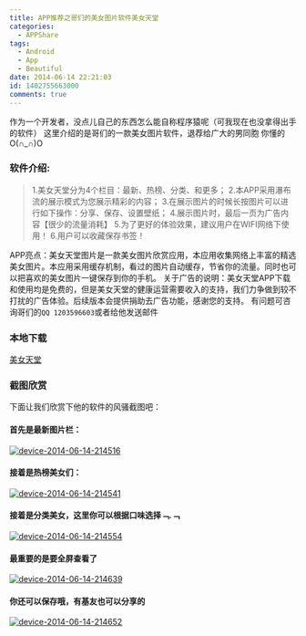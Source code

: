```yaml
---
title: APP推荐之哥们的美女图片软件美女天堂
categories:
  - APPShare
tags:
  - Android
  - App
  - Beautiful
date: 2014-06-14 22:21:03
id: 1402755663000
comments: true
---
```


作为一个开发者，没点儿自己的东西怎么能自称程序猿呢（可我现在也没拿得出手的软件）
这里介绍的是哥们的一款美女图片软件，退荐给广大的男同胞 你懂的 O(∩_∩)O

### 软件介绍:
> 1.美女天堂分为4个栏目：最新、热榜、分类、和更多；
> 2.本APP采用瀑布流的展示模式为您展示精彩的内容；
> 3.在展示图片的时候长按图片可以进行如下操作：分享、保存、设置壁纸；
> 4.展示图片时，最后一页为广告内容【很少的流量消耗】
> 5.为了更好的体验效果，建议用户在WIFI网络下使用！
> 6.用户可以收藏保存书签！

APP亮点：美女天堂图片是一款美女图片欣赏应用，本应用收集网络上丰富的精选美女图片。本应用采用缓存机制，看过的图片自动缓存，节省你的流量。同时也可以把喜欢的美女图片一键保存到你的手机。
关于广告的说明：美女天堂APP下载和使用均是免费的，但是美女天堂的健康运营需要收入的支持，我们力争做到较不打扰的广告体验。后续版本会提供捐助去广告功能，感谢您的支持。
有问题可咨询哥们的`QQ 1203596603`或者给他发送邮件

### 本地下载
[美女天堂](http://lzan13.qiniudn.com/blog/uploads/files/2014/02/GirlHeavenV1.0.apk)

### 截图欣赏
下面让我们欣赏下他的软件的风骚截图吧：
#### 首先是最新图片栏：
[![device-2014-06-14-214516](http://lzan13.qiniudn.com/blog/uploads/images/2014/06/device-2014-06-14-214516.png)](http://lzan13.qiniudn.com/blog/uploads/images/2014/06/device-2014-06-14-214516.png)

#### 接着是热榜美女们：
[![device-2014-06-14-214541](http://lzan13.qiniudn.com/blog/uploads/images/2014/06/device-2014-06-14-214541.png)](http://lzan13.qiniudn.com/blog/uploads/images/2014/06/device-2014-06-14-214541.png)

#### 接着是分类美女，这里你可以根据口味选择﹁.﹁
[![device-2014-06-14-214554](http://lzan13.qiniudn.com/blog/uploads/images/2014/06/device-2014-06-14-214554.png)](http://lzan13.qiniudn.com/blog/uploads/images/2014/06/device-2014-06-14-214554.png)

#### 最重要的是要全屏查看了
[![device-2014-06-14-214639](http://lzan13.qiniudn.com/blog/uploads/images/2014/06/device-2014-06-14-214639.png)](http://lzan13.qiniudn.com/blog/uploads/images/2014/06/device-2014-06-14-214639.png)

#### 你还可以保存哦，有基友也可以分享的
[![device-2014-06-14-214652](http://lzan13.qiniudn.com/blog/uploads/images/2014/06/device-2014-06-14-214652.png)](http://lzan13.qiniudn.com/blog/uploads/images/2014/06/device-2014-06-14-214652.png)